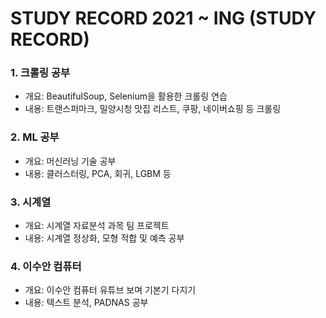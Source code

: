 # STUDY RECORD 2021 ~ ING (STUDY RECORD)

### 1. 크롤링 공부
- 개요: BeautifulSoup, Selenium을 활용한 크롤링 연습
- 내용: 트랜스퍼마크, 밀양시청 맛집 리스트, 쿠팡, 네이버쇼핑 등 크롤링

### 2. ML 공부
- 개요: 머신러닝 기술 공부
- 내용: 클러스터링, PCA, 회귀, LGBM 등

### 3. 시계열 
- 개요: 시계열 자료분석 과목 팀 프로젝트
- 내용: 시계열 정상화, 모형 적합 및 예측 공부

### 4. 이수안 컴퓨터
- 개요: 이수안 컴퓨터 유튜브 보며 기본기 다지기
- 내용: 텍스트 분석, PADNAS 공부 

